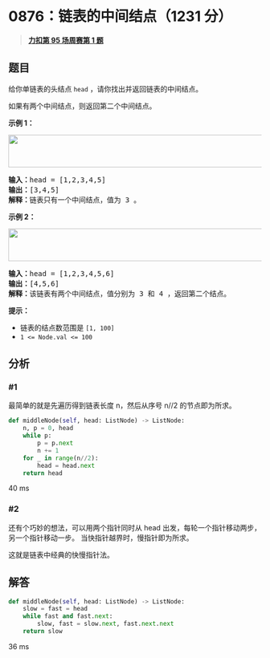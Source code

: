 # 0876：链表的中间结点（1231 分）


> <u>**[力扣第 95 场周赛第 1 题](https://leetcode.cn/problems/middle-of-the-linked-list/)**</u>

## 题目

<p>给你单链表的头结点 <code>head</code> ，请你找出并返回链表的中间结点。</p>

<p>如果有两个中间结点，则返回第二个中间结点。</p>



<p><strong class="example">示例 1：</strong></p>
<img alt="" src="https://assets.leetcode.com/uploads/2021/07/23/lc-midlist1.jpg" style="width: 544px; height: 65px;" />
<pre>
<strong>输入：</strong>head = [1,2,3,4,5]
<strong>输出：</strong>[3,4,5]
<strong>解释：</strong>链表只有一个中间结点，值为 3 。
</pre>

<p><strong class="example">示例 2：</strong></p>
<img alt="" src="https://assets.leetcode.com/uploads/2021/07/23/lc-midlist2.jpg" style="width: 664px; height: 65px;" />
<pre>
<strong>输入：</strong>head = [1,2,3,4,5,6]
<strong>输出：</strong>[4,5,6]
<strong>解释：</strong>该链表有两个中间结点，值分别为 3 和 4 ，返回第二个结点。
</pre>



<p><strong>提示：</strong></p>

<ul>
<li>链表的结点数范围是 <code>[1, 100]</code></li>
<li><code>1 &lt;= Node.val &lt;= 100</code></li>
</ul>


## 分析

### #1

最简单的就是先遍历得到链表长度 n，然后从序号 n//2 的节点即为所求。

```python
def middleNode(self, head: ListNode) -> ListNode:
	n, p = 0, head
	while p:
		p = p.next
		n += 1
	for _ in range(n//2):
		head = head.next
	return head
```
40 ms

### #2

还有个巧妙的想法，可以用两个指针同时从 head 出发，每轮一个指针移动两步，另一个指针移动一步。
当快指针越界时，慢指针即为所求。

这就是链表中经典的快慢指针法。

## 解答

```python
def middleNode(self, head: ListNode) -> ListNode:
	slow = fast = head
	while fast and fast.next:
		slow, fast = slow.next, fast.next.next
	return slow
```
36 ms

